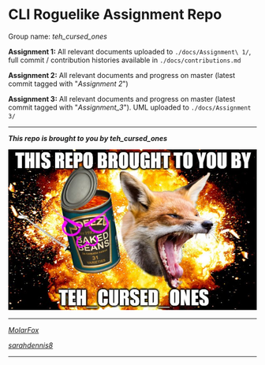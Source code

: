 # CLI Roguelike Assignment Repo

Group name: _teh\_cursed\_ones_


**Assignment 1:** All relevant documents uploaded to `./docs/Assignment\ 1/`, full commit / contribution histories available in `./docs/contributions.md`


**Assignment 2:** All relevant documents and progress on master (latest commit tagged with "*Assignment 2*")


**Assignment 3:** All relevant documents and progress on master (latest commit tagged with "*Assignment_3*"). UML uploaded to `./docs/Assignment 3/`

--------------------------------------------------------

_**This repo is brought to you by teh\_cursed\_ones**_

![teh_cursed_ones watermark](/teh_cursed_ones.jpg)

--------------------------------------------------------

_[MolarFox](https://github.com/MolarFox)_

_[sarahdennis8](https://github.com/sarahddennis8)_

--------------------------------------------------------

